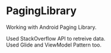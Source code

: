 # PagingLibrary
Working with Android Paging Library.

Used StackOverflow API to retreive data.</br>
Used Glide and ViewModel Pattern too.
